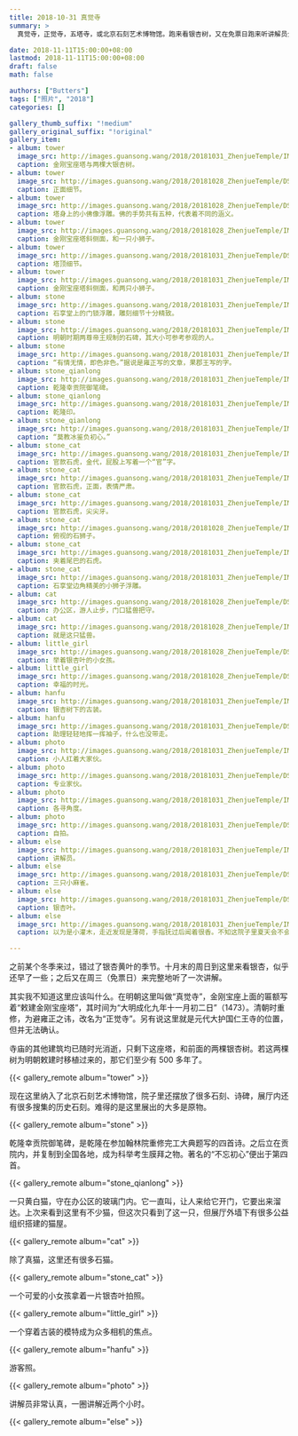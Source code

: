 ```yaml
---
title: 2018-10-31 真觉寺
summary: >
  真觉寺，正觉寺，五塔寺，或北京石刻艺术博物馆。跑来看银杏树，又在免票日跑来听讲解员介绍。

date: 2018-11-11T15:00:00+08:00
lastmod: 2018-11-11T15:00:00+08:00
draft: false
math: false

authors: ["Butters"]
tags: ["照片", "2018"]
categories: []

gallery_thumb_suffix: "!medium"
gallery_original_suffix: "!original"
gallery_item:
- album: tower
  image_src: http://images.guansong.wang/2018/20181031_ZhenjueTemple/IMG_20181031_124745.jpg
  caption: 金刚宝座塔与两棵大银杏树。
- album: tower
  image_src: http://images.guansong.wang/2018/20181028_ZhenjueTemple/DSC00389.JPG
  caption: 正面细节。
- album: tower
  image_src: http://images.guansong.wang/2018/20181028_ZhenjueTemple/DSC00386.JPG
  caption: 塔身上的小佛像浮雕。佛的手势共有五种，代表着不同的涵义。
- album: tower
  image_src: http://images.guansong.wang/2018/20181028_ZhenjueTemple/IMG_20181028_161919.jpg
  caption: 金刚宝座塔斜侧面，和一只小狮子。
- album: tower
  image_src: http://images.guansong.wang/2018/20181031_ZhenjueTemple/DSC00411.JPG
  caption: 塔顶细节。
- album: tower
  image_src: http://images.guansong.wang/2018/20181031_ZhenjueTemple/IMG_20181031_122721.jpg
  caption: 金刚宝座塔斜侧面，和两只小狮子。
- album: stone
  image_src: http://images.guansong.wang/2018/20181031_ZhenjueTemple/IMG_20181031_110051.jpg
  caption: 石享堂上的门锁浮雕，雕刻细节十分精致。
- album: stone
  image_src: http://images.guansong.wang/2018/20181031_ZhenjueTemple/IMG_20181031_111249.jpg
  caption: 明朝时期两尊帝王规制的石碑，其大小可参考参观的人。
- album: stone
  image_src: http://images.guansong.wang/2018/20181031_ZhenjueTemple/IMG_20181031_122049.jpg
  caption: “有情无情，即色非色。”据说是雍正写的文章，果郡王写的字。
- album: stone_qianlong
  image_src: http://images.guansong.wang/2018/20181031_ZhenjueTemple/IMG_20181031_124005.jpg
  caption: 乾隆幸贡院御笔碑。
- album: stone_qianlong
  image_src: http://images.guansong.wang/2018/20181031_ZhenjueTemple/IMG_20181031_124315.jpg
  caption: 乾隆印。
- album: stone_qianlong
  image_src: http://images.guansong.wang/2018/20181031_ZhenjueTemple/IMG_20181031_124331.jpg
  caption: “莫教冰鉴负初心。”
- album: stone_cat
  image_src: http://images.guansong.wang/2018/20181031_ZhenjueTemple/IMG_20181031_122510.jpg
  caption: 官款石虎，金代，屁股上写着一个“官”字。
- album: stone_cat
  image_src: http://images.guansong.wang/2018/20181031_ZhenjueTemple/IMG_20181031_112851.jpg
  caption: 官款石虎，正面，表情严肃。
- album: stone_cat
  image_src: http://images.guansong.wang/2018/20181031_ZhenjueTemple/IMG_20181031_112903.jpg
  caption: 官款石虎，尖尖牙。
- album: stone_cat
  image_src: http://images.guansong.wang/2018/20181028_ZhenjueTemple/IMG_20181028_160127.jpg
  caption: 俯视的石狮子。
- album: stone_cat
  image_src: http://images.guansong.wang/2018/20181031_ZhenjueTemple/IMG_20181031_121753.jpg
  caption: 夹着尾巴的石虎。
- album: stone_cat
  image_src: http://images.guansong.wang/2018/20181031_ZhenjueTemple/IMG_20181031_110240.jpg
  caption: 石享堂边角精美的小狮子浮雕。
- album: cat
  image_src: http://images.guansong.wang/2018/20181028_ZhenjueTemple/DSC00385.JPG
  caption: 办公区，游人止步，门口猛兽把守。
- album: cat
  image_src: http://images.guansong.wang/2018/20181028_ZhenjueTemple/IMG_20181028_161210.jpg
  caption: 就是这只猛兽。
- album: little_girl
  image_src: http://images.guansong.wang/2018/20181028_ZhenjueTemple/DSC00390.JPG
  caption: 举着银杏叶的小女孩。
- album: little_girl
  image_src: http://images.guansong.wang/2018/20181028_ZhenjueTemple/DSC00391.JPG
  caption: 幸福的时光。
- album: hanfu
  image_src: http://images.guansong.wang/2018/20181031_ZhenjueTemple/IMG_20181031_105052.jpg
  caption: 银杏树下的古装。
- album: hanfu
  image_src: http://images.guansong.wang/2018/20181031_ZhenjueTemple/DSC00413.JPG
  caption: 助理轻轻地挥一挥袖子，什么也没带走。
- album: photo
  image_src: http://images.guansong.wang/2018/20181031_ZhenjueTemple/IMG_20181031_121326.jpg
  caption: 小人扛着大家伙。
- album: photo
  image_src: http://images.guansong.wang/2018/20181031_ZhenjueTemple/DSC00421.JPG
  caption: 专业家伙。
- album: photo
  image_src: http://images.guansong.wang/2018/20181031_ZhenjueTemple/IMG_20181031_123525.jpg
  caption: 各寻角度。
- album: photo
  image_src: http://images.guansong.wang/2018/20181031_ZhenjueTemple/DSC00418.JPG
  caption: 自拍。
- album: else
  image_src: http://images.guansong.wang/2018/20181031_ZhenjueTemple/IMG_20181031_110342.jpg
  caption: 讲解员。
- album: else
  image_src: http://images.guansong.wang/2018/20181031_ZhenjueTemple/DSC00409.JPG
  caption: 三只小麻雀。
- album: else
  image_src: http://images.guansong.wang/2018/20181031_ZhenjueTemple/DSC00419.JPG
  caption: 银杏叶。
- album: else
  image_src: http://images.guansong.wang/2018/20181031_ZhenjueTemple/IMG_20181031_123049.jpg
  caption: 以为是小灌木，走近发现是薄荷，手指抚过后闻着很香。不知这院子里夏天会不会没有蚊子。

---
```


之前某个冬季来过，错过了银杏黄叶的季节。十月末的周日到这里来看银杏，似乎还早了一些；之后又在周三（免票日）来完整地听了一次讲解。

其实我不知道这里应该叫什么。在明朝这里叫做“真觉寺”，金刚宝座上面的匾额写着“敕建金刚宝座塔”，其时间为“大明成化九年十一月初二日”（1473）。清朝时重修，为避雍正之讳，改名为“正觉寺”。另有说这里就是元代大护国仁王寺的位置，但并无法确认。

寺庙的其他建筑均已随时光消逝，只剩下这座塔，和前面的两棵银杏树。若这两棵树为明朝敕建时移植过来的，那它们至少有 500 多年了。

{{< gallery_remote album="tower" >}}

现在这里纳入了北京石刻艺术博物馆，院子里还摆放了很多石刻、诗碑，展厅内还有很多搜集的历史石刻。难得的是这里展出的大多是原物。

{{< gallery_remote album="stone" >}}

乾隆幸贡院御笔碑，是乾隆在参加翰林院重修完工大典题写的四首诗。之后立在贡院内，并复制到全国各地，成为科举考生膜拜之物。著名的“不忘初心”便出于第四首。

{{< gallery_remote album="stone_qianlong" >}}

一只黄白猫，守在办公区的玻璃门内。它一直叫，让人来给它开门，它要出来溜达。上次来看到这里有不少猫，但这次只看到了这一只，但展厅外墙下有很多公益组织搭建的猫屋。

{{< gallery_remote album="cat" >}}

除了真猫，这里还有很多石猫。

{{< gallery_remote album="stone_cat" >}}

一个可爱的小女孩拿着一片银杏叶拍照。

{{< gallery_remote album="little_girl" >}}

一个穿着古装的模特成为众多相机的焦点。

{{< gallery_remote album="hanfu" >}}

游客照。

{{< gallery_remote album="photo" >}}

讲解员非常认真，一圈讲解近两个小时。

{{< gallery_remote album="else" >}}